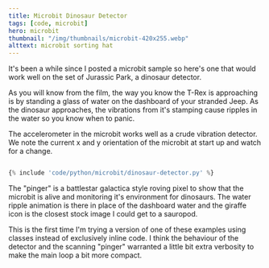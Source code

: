 ```yaml
---
title: Microbit Dinosaur Detector
tags: [code, microbit]
hero: microbit
thumbnail: "/img/thumbnails/microbit-420x255.webp"
alttext: microbit sorting hat
---
```


It's been a while since I posted a microbit sample so here's one that would work well on the set of Jurassic Park, a dinosaur detector.

As you will know from the film, the way you know the T-Rex is approaching is by standing a glass of water on the dashboard of your
stranded Jeep. As the dinosaur approaches, the vibrations from it's stamping cause ripples in the water so you know when to panic.

The accelerometer in the microbit works well as a crude vibration detector. We note the current x and y orientation of the microbit at
start up and watch for a change.

```python

{% include 'code/python/microbit/dinosaur-detector.py' %}

```

The "pinger" is a battlestar galactica style roving pixel to show that the microbit is alive and monitoring
it's environment for dinosaurs. The water ripple animation is there in place of the dashboard water and the giraffe icon is the closest
stock image I could get to a sauropod.

This is the first time I'm trying a version of one of these examples using classes instead of exclusively inline code. I think the
behaviour of the detector and the scanning "pinger" warranted a little bit extra verbosity to make the main loop a bit more compact.
